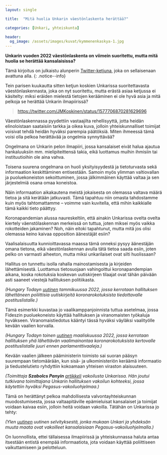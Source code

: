 ```yaml
---
layout: single

title:  "Mitä huolia Unkarin väestönlaskenta herättää?"

categories: [Unkari, yhteiskunta]

header:
  og_image: /assets/images/kuvat/kymmenenkaskya-1.jpg
---
```


**Unkarin vuoden 2022 väestönlaskenta on viimein suoritettu, mutta mitä huolia se herättää kansalaisissa?**

Tämä kirjoitus on julkaistu alunperin [Twitter-ketjuna](https://twitter.com/JMKoskinen/status/1602615744621068290), joka on sellaisenaan avattuna alla.
{: .notice--info}

Tein parisen kuukautta sitten ketjun koskien Unkarissa suoritettavasta väestönlaskennasta, joka on nyt suoritettu, mutta erästä asiaa ketjussa ei käsitelty: miksi eräiden mielestä tietojen kerääminen ei ole hyvä asia ja mitä pelkoja se herättää Unkarin ilmapiirissä?

<blockquote class="twitter-tweet" data-conversation="none" data-align="center" data-dnt="true"><a href="https://twitter.com/JMKoskinen/status/1577706870281629696">https://twitter.com/JMKoskinen/status/1577706870281629696</a></blockquote><script async src="https://platform.twitter.com/widgets.js" charset="utf-8"></script>

Väestönlaskennassa pyydettiin vastaajilta rehellisyyttä, jotta heidän elinoloistaan saataisiin tarkka ja oikea kuva, jolloin yhteiskunnalliset toimijat voisivat tehdä heidän hyväksi parempia päätöksiä. Miten ihmeessä tämä voisi olla pelkoa herättävää ja ongelmia synnyttävää?

Ongelmana on Unkarin pelon ilmapiiri, jossa kansalaiset eivät halua ajautua hankaluuksiin mm. mielipiteittensä takia, eikä luottamus muihin ihmisiin tai instituutioihin ole aina vahva.

Toisena suurena ongelmana on huoli yksityisyydestä ja tietoturvasta sekä informaation keskittäminen entisestään. Samoin myös ylimman valtiovallan ja puoluekoneiston sekoittuminen, jossa jälkimmäinen käyttää valtaa ja sen järjestelmiä osana omaa koneistoa.

Näin informaation aikakautena meistä jokaisesta on olemassa valtava määrä tietoa ja sitä kerätään jatkuvasti. Tämä tapahtuu niin omasta tahdostamme kuin myös tahtomattamme – voimme vain kuvitella, että mihin kaikkialle tämä kaikki tieto päättyy.

Koronapandemian alussa naureskeltiin, että ainakin Unkarissa ovelta ovelta kiertely väenstölaskennan merkeissä on tuttua, joten miksei myös vaikka rokotteiden jakaminen? Noh, näin eitoki tapahtunut, mutta mitä jos olisi olemassa keino kaivaa opposition äänestäjät esiin?

Vaalisalaisuutta kunnioittavassa maassa tämä onneksi pysyy äänestäjän omana tietona, eikä väestönlaskennan avulla tätä tietoa saada esiin, joten pelko on varmasti aiheeton, mutta miksi unkarilaiset ovat silti huolissaan?

Hallitus on tunnettu isolla rahalla mainostamisesta ja kirjeiden lähettämisestä. Luottamus tietosuojaan vahingoittui koronapandempian aikana, koska rokotuksia koskevan uutiskirjeen tilaajat ovat tähän päivään asti saaneet viestejä hallituksen politiikasta.

*(Hungary Todayn [uutinen](https://hungarytoday.hu/govt-sends-political-newsletters-to-e-mail-addresses-registered-for-vaccination/) tammikuussa 2022, jossa kerrotaan hallituksen lähettäneen poliittisia uutiskirjeitä koronarokotuksista tiedottavalle postituslistalle.)*

Tämä esimerkki kuvastaa jo vaalikamppanjoinnista tuttua asetelmaa, jossa Fideszin puoluekoneisto käyttää hallituksen ja viranomaisten työkaluja hyväkseen. Viranomaistiedotus kääntyi tässä hyväksi väyläksi vaalityölle kevään vaalien korvalla.

*(Hungary Todayn toinen [uutinen](https://hungarytoday.hu/government-controversial-campaign-opposition-letter-vaccination-emails/) maaliskuussa 2022, jossa kerrotaan hallituksen yhä lähettävän vaalimainontaa koronarokotuksista kertovalle postituslistalle juuri ennen parlamenttivaaleja.)*

Kevään vaalien jälkeen pääministerin toimisto sai suoran pääsyn suurempaan tietomäärään, kun sisä- ja ulkoministeriön keräämä informaatio ja tiedustelutieto ryhdyttiin kokoamaan yhteisen viraston alaisuuteen.

*(Toimittaja **Szabolcs Panyin** [artikkeli](https://balkaninsight.com/2022/10/13/boosting-of-spying-capabilities-stokes-fear-hungary-is-building-a-surveillance-state/) vakoilusta Unkarissa. Hän joutui tutkivana toimittajana Unkarin hallituksen vakoilun kohteeksi, jossa käytettiin hyväksi Pegasus-vakoiluohjelmaa.)*

Tämä on herättänyt pelkoa mahdollisesta valvontayhteiskunnan muodostumisesta, jossa valtaapitäville epämieluisat kansalaiset ja toimijat voidaan kaivaa esiin, jolloin heitä voidaan vakoilla. Tätähän on Unkarissa jo tehty:

*(Ylen [uutinen](https://yle.fi/a/3-12025927) uutinen selvityksestä, jonka mukaan Unkari ja yhdeksän muuta maata ovat vakoilleet kansalaisiaan Pegasus-vakoiluohjelmalla.)*

On luonnollista, ettei tällaisessa ilmapiirissä ja yhteiskunnassa haluta antaa itsestään entistä enempää informaatiota, jota voidaan käyttää poliittiseen vaikuttamiseen ja pelotteluun.